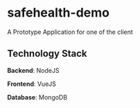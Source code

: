 # safehealth-demo
A Prototype Application for one of the client

## Technology Stack
**Backend**: NodeJS

**Frontend**: VueJS

**Database**: MongoDB
